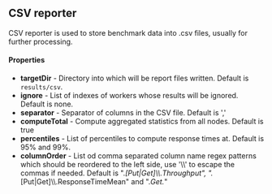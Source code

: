 ---
---

CSV reporter
------------

CSV reporter is used to store benchmark data into .csv files, usually for further processing.

#### Properties
* **targetDir**		- Directory into which will be report files written. Default is `results/csv`.
* **ignore**		- List of indexes of workers whose results will be ignored. Default is none.
* **separator**		- Separator of columns in the CSV file. Default is ','
* **computeTotal**	- Compute aggregated statistics from all nodes. Default is true
* **percentiles**	- List of percentiles to compute response times at. Default is 95% and 99%.
* **columnOrder**	- List od comma separated column name regex patterns which should be reordered to the left side, use '\\\\' to escape the commas if needed. Default is ".*[Put\|Get]\\\\.Throughput", ".*[Put\|Get]\\\\.ResponseTimeMean" and ".*Get.*"
